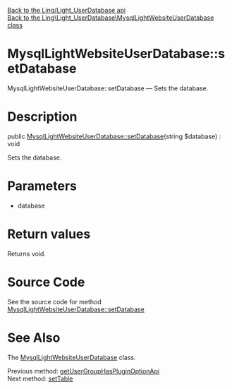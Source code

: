 [Back to the Ling/Light_UserDatabase api](https://github.com/lingtalfi/Light_UserDatabase/blob/master/doc/api/Ling/Light_UserDatabase.md)<br>
[Back to the Ling\Light_UserDatabase\MysqlLightWebsiteUserDatabase class](https://github.com/lingtalfi/Light_UserDatabase/blob/master/doc/api/Ling/Light_UserDatabase/MysqlLightWebsiteUserDatabase.md)


MysqlLightWebsiteUserDatabase::setDatabase
================



MysqlLightWebsiteUserDatabase::setDatabase — Sets the database.




Description
================


public [MysqlLightWebsiteUserDatabase::setDatabase](https://github.com/lingtalfi/Light_UserDatabase/blob/master/doc/api/Ling/Light_UserDatabase/MysqlLightWebsiteUserDatabase/setDatabase.md)(string $database) : void




Sets the database.




Parameters
================


- database

    


Return values
================

Returns void.








Source Code
===========
See the source code for method [MysqlLightWebsiteUserDatabase::setDatabase](https://github.com/lingtalfi/Light_UserDatabase/blob/master/MysqlLightWebsiteUserDatabase.php#L621-L624)


See Also
================

The [MysqlLightWebsiteUserDatabase](https://github.com/lingtalfi/Light_UserDatabase/blob/master/doc/api/Ling/Light_UserDatabase/MysqlLightWebsiteUserDatabase.md) class.

Previous method: [getUserGroupHasPluginOptionApi](https://github.com/lingtalfi/Light_UserDatabase/blob/master/doc/api/Ling/Light_UserDatabase/MysqlLightWebsiteUserDatabase/getUserGroupHasPluginOptionApi.md)<br>Next method: [setTable](https://github.com/lingtalfi/Light_UserDatabase/blob/master/doc/api/Ling/Light_UserDatabase/MysqlLightWebsiteUserDatabase/setTable.md)<br>

